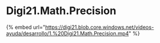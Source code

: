 # Digi21.Math.Precision

{% embed url="https://digi21.blob.core.windows.net/videos-ayuda/desarrollo/1.%20Digi21.Math.Precision.mp4" %}



